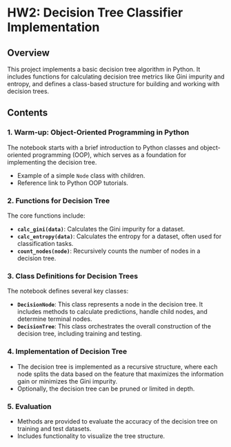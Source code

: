 
# HW2: Decision Tree Classifier Implementation

## Overview
This project implements a basic decision tree algorithm in Python. It includes functions for calculating decision tree metrics like Gini impurity and entropy, and defines a class-based structure for building and working with decision trees.

## Contents

### 1. **Warm-up: Object-Oriented Programming in Python**
   The notebook starts with a brief introduction to Python classes and object-oriented programming (OOP), which serves as a foundation for implementing the decision tree.

   - Example of a simple `Node` class with children.
   - Reference link to Python OOP tutorials.

### 2. **Functions for Decision Tree**
   The core functions include:
   - **`calc_gini(data)`**: Calculates the Gini impurity for a dataset.
   - **`calc_entropy(data)`**: Calculates the entropy for a dataset, often used for classification tasks.
   - **`count_nodes(node)`**: Recursively counts the number of nodes in a decision tree.

### 3. **Class Definitions for Decision Trees**
   The notebook defines several key classes:
   - **`DecisionNode`**: This class represents a node in the decision tree. It includes methods to calculate predictions, handle child nodes, and determine terminal nodes.
   - **`DecisionTree`**: This class orchestrates the overall construction of the decision tree, including training and testing.

### 4. **Implementation of Decision Tree**
   - The decision tree is implemented as a recursive structure, where each node splits the data based on the feature that maximizes the information gain or minimizes the Gini impurity.
   - Optionally, the decision tree can be pruned or limited in depth.

### 5. **Evaluation**
   - Methods are provided to evaluate the accuracy of the decision tree on training and test datasets.
   - Includes functionality to visualize the tree structure.


